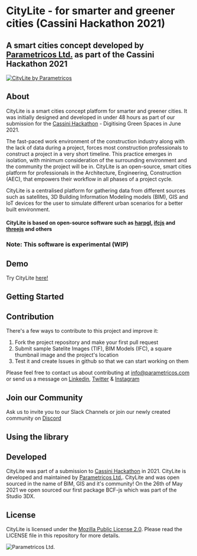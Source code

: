 # CityLite - for smarter and greener cities (Cassini Hackathon 2021)
## A smart cities concept developed by [Parametricos Ltd.](https://parametricos.com "Parametricos Ltd.") as part of the Cassini Hackathon 2021

[![CityLite by Parametricos](https://blog.parametricos.com/content/images/2021/06/1624353682803.jpg)](https://blog.parametricos.com/1st-place-at-cassini-hackathon-cyprus-for-the-team-of-parametricos/ "CityLite by Parametricos")


## About

CityLite is a smart cities concept platform for smarter and greener cities. It was initially designed and developed in under 48 hours as part of our submission for the [Cassini Hackathon](https://hackathons.cassini.eu/) - Digitising Green Spaces in June 2021.

The fast-paced work environment of the construction industry along with the lack of data during a project, forces most construction professionals to construct a project in a very short timeline. This practice emerges in isolation, with minimum consideration of the surrounding environment and the community the project will be in. CityLite is an open-source, smart cities platform for professionals in the Architecture, Engineering, Construction (AEC), that empowers their workflow in all phases of a project cycle.

CityLite is a centralised platform for gathering data from different sources such as satellites, 3D Building Information Modeling models (BIM), GIS and IoT devices for the user to simulate different urban scenarios for a better built environment.

#### CityLite is based on open-source software such as [harpgl](https://www.harp.gl/), [ifcjs](https://agviegas.github.io/ifcjs-docs/#/) and [threejs](https://threejs.org/) and others

### Note: This software is experimental (WIP)

## Demo

Try CityLite [here!](https://parametricos-cassini-hackathon.vercel.app)

## Getting Started


## Contribution
There's a few ways to contribute to this project and improve it:
1. Fork the project repository and make your first pull request
2. Submit sample Satelite Images (TIF), BIM Models (IFC), a square thumbnail image and the project's location
3. Test it and create Issues in github so that we can start working on them

Please feel free to contact us about contributing at info@parametricos.com or send us a message on [Linkedin](https://www.linkedin.com/company/parametricos/), [Twitter](https://twitter.com/parametricoscom) & [Instagram](https://www.instagram.com/parametricoscompany/)

## Join our Community
Ask us to invite you to our Slack Channels or join our newly created community on [Discord](https://discord.gg/qcTMXVa44S)

## Using the library

## Developed
CityLite was part of a submission to [Cassini Hackathon](https://hackathons.cassini.eu/) in 2021. CityLite is developed and maintained by [Parametricos Ltd.](https://parametricos.com "Parametricos Ltd."). CityLite and was open sourced in the name of BIM, GIS and it's community! On the 26th of May 2021 we open sourced our first package BCF-js which was part of the Studio 3DX.

## License
CityLite is licensed under the [Mozilla Public License 2.0](https://github.com/Parametricos/citylite-smartcities-cassini-hackathon-2021/blob/main/LICENSE "Mozilla Public License 2.0"). Please read the LICENSE file in this repository for more details. 

![Parametricos Ltd.][logo]

[logo]: https://media0.giphy.com/media/RhkDKJaRMPIcFoZbDr/giphy.gif "Parametricos Ltd."
